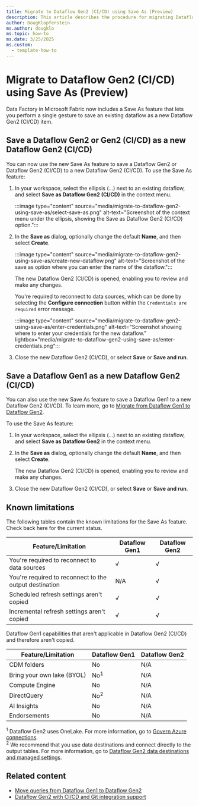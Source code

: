```yaml
---
title: Migrate to Dataflow Gen2 (CI/CD) using Save As (Preview)
description: This article describes the procedure for migrating Dataflow Gen1, Dataflow Gen2, and Dataflow Gen2 (CI/CD) to Dataflow Gen2 (CI/CD) in Data Factory.
author: DougKlopfenstein
ms.author: dougklo
ms.topic: how-to
ms.date: 3/25/2025
ms.custom:
  - template-how-to
---
```


# Migrate to Dataflow Gen2 (CI/CD) using Save As (Preview)

Data Factory in Microsoft Fabric now includes a Save As feature that lets you perform a single gesture to save an existing dataflow as a new Dataflow Gen2 (CI/CD) item.

## Save a Dataflow Gen2 or Gen2 (CI/CD) as a new Dataflow Gen2 (CI/CD)

You can now use the new Save As feature to save a Dataflow Gen2 or Dataflow Gen2 (CI/CD) to a new Dataflow Gen2 (CI/CD). To use the Save As feature:

1. In your workspace, select the ellipsis (...) next to an existing dataflow, and select **Save as Dataflow Gen2 (CI/CD)** in the context menu.

   :::image type="content" source="media/migrate-to-dataflow-gen2-using-save-as/select-save-as.png" alt-text="Screenshot of the context menu under the ellipsis, showing the Save as Dataflow Gen2 (CI/CD) option.":::

2. In the **Save as** dialog, optionally change the default **Name**, and then select **Create**.

   :::image type="content" source="media/migrate-to-dataflow-gen2-using-save-as/create-new-dataflow.png" alt-text="Screenshot of the save as option where you can enter the name of the dataflow.":::

   The new Dataflow Gen2 (CI/CD) is opened, enabling you to review and make any changes.

   You're required to reconnect to data sources, which can be done by selecting the **Configure connection** button within the `Credentials are required` error message.

   :::image type="content" source="media/migrate-to-dataflow-gen2-using-save-as/enter-credentials.png" alt-text="Screenshot showing where to enter your credentials for the new dataflow." lightbox="media/migrate-to-dataflow-gen2-using-save-as/enter-credentials.png":::

3. Close the new Dataflow Gen2 (CI/CD), or select **Save** or **Save and run**.

## Save a Dataflow Gen1 as a new Dataflow Gen2 (CI/CD)

You can also use the new Save As feature to save a Dataflow Gen1 to a new Dataflow Gen2 (CI/CD). To learn more, go to [Migrate from Dataflow Gen1 to Dataflow Gen2](dataflow-gen2-migrate-from-dataflow-gen1.md).  

To use the Save As feature:

1. In your workspace, select the ellipsis (...) next to an existing dataflow, and select **Save as Dataflow Gen2** in the context menu.

2. In the **Save as** dialog, optionally change the default **Name**, and then select **Create**.

   The new Dataflow Gen2 (CI/CD) is opened, enabling you to review and make any changes.

3. Close the new Dataflow Gen2 (CI/CD), or select **Save** or **Save and run**.

## Known limitations

The following tables contain the known limitations for the Save As feature. Check back here for the current status.

| Feature/Limitation | Dataflow Gen1 | Dataflow Gen2 |
| ------------------ | ------------- | ------------- |
| You're required to reconnect to data sources | √ | √ |
| You're required to reconnect to the output destination | N/A | √ |
| Scheduled refresh settings aren't copied | √ | √ |
| Incremental refresh settings aren't copied | √ | √ |

Dataflow Gen1 capabilities that aren't applicable in Dataflow Gen2 (CI/CD) and therefore aren't copied.

| Feature/Limitation | Dataflow Gen1 | Dataflow Gen2 |
| ------------------ | ------------- | ------------- |
| CDM folders | No | N/A |
| Bring your own lake (BYOL) | No<sup>1</sup> | N/A |
| Compute Engine | No | N/A |
| DirectQuery | No<sup>2</sup> | N/A |
| AI Insights | No | N/A |
| Endorsements | No | N/A |

<sup>1</sup> Dataflow Gen2 uses OneLake. For more information, go to [Govern Azure connections](/power-bi/guidance/powerbi-implementation-planning-tenant-administration#govern-azure-connections).<br />
<sup>2</sup> We recommend that you use data destinations and connect directly to the output tables. For more information, go to [Dataflow Gen2 data destinations and managed settings](dataflow-gen2-data-destinations-and-managed-settings.md).

## Related content

* [Move queries from Dataflow Gen1 to Dataflow Gen2](move-dataflow-gen1-to-dataflow-gen2.md)
* [Dataflow Gen2 with CI/CD and Git integration support](dataflow-gen2-cicd-and-git-integration.md)
